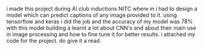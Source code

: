 i made this project during AI club inductions NITC where in i had to design a model which can predict captions of any image provided to it. using tensorflow and keras i did the job and the accuracy of my model was 78%
with this model building a learnt a lot about CNN's and about their main use in image processing and how to fine tune it for better results.
i attached my code for the project. do give it a read.

